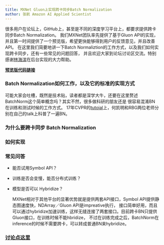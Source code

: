 ```yaml
---
title: MXNet Gluon上实现跨卡同步Batch Normalization
author: 张航 Amazon AI Applied Scientist
---
```


很多用户在论坛上，GitHub上，甚至是不同的深度学习平台上，都要求提供跨卡同步Batch Normalization。
我们MXNet团队率先提供了基于Gluon API的实现，并且第一时间提供了一个预览版，希望更快能够得到用户的反馈意见，并且改善API。
在这里我们简要地讲一下Batch Normaliztion的工作方式，以及我们如何实现跨卡同步，还有一些常见的问题回答，
并且欢迎大家到论坛讨论区交流。特别感谢[林海滨](https://github.com/eric-haibin-lin)在后台实现的大力帮助。

**[预览版代码链接](https://github.com/zhanghang1989/MXNet-Gluon-SyncBN)**

### Batch Normalization如何工作，以及它的标准的实现方式

可能大家会吐槽，既然是技术贴，读者都是深学大牛，还要在这里赘述BatchNorm这个简单概念吗？其实不然，很多做科研的朋友还是
很容易混淆BN在训练和测试时候的工作方式。
17年CVPR的[tutoial](http://deeplearning.csail.mit.edu/)上，何凯明和RBG两位老师分别在自己的talk上科普了一遍BN。

### 为什么要跨卡同步 Batch Normalization

### 如何实现

### 常见问答

- 能否试用Symbol API？


- 训练是否会变慢，能否分布式训练？


- 模型是否可以 Hybridize？
  
  MXNet相对于其他平台的显著优势就是提供两套API接口，Symbol API提供静态图速度快，NDArray／Gluon API是impreative执行，
  接口简单好用，而且可以通过hybridize加速训练，这样无缝连接了两套接口。目前跨卡BN只提供Gluon接口，在训练时候不能hbridize，
  不过在训练完成之后，BatchNorm在inference的时候不需要跨卡，可以转成普通BN来hybridize。

### [讨论点这里](https://discuss.gluon.ai/t/topic/1156)
